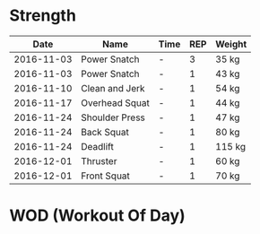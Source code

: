 # Strength
| Date | Name | Time | REP | Weight |
|------|------|------|-----|--------|
| 2016-11-03 | Power Snatch | - | 3 | 35 kg |
| 2016-11-03 | Power Snatch | - | 1 | 43 kg |
| 2016-11-10 | Clean and Jerk | - | 1 | 54 kg |
| 2016-11-17 | Overhead Squat | - | 1 | 44 kg |
| 2016-11-24 | Shoulder Press | - | 1 | 47 kg |
| 2016-11-24 | Back Squat | - | 1 | 80 kg |
| 2016-11-24 | Deadlift | - | 1 | 115 kg |
| 2016-12-01 | Thruster | - | 1 | 60 kg |
| 2016-12-01 | Front Squat | - | 1 | 70 kg |

# WOD (Workout Of Day)